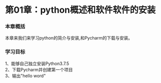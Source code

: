 # 第01章：python概述和软件软件的安装

### 本章概括
本章来我们来学习python的简介与安装,和Pycharm的下载与安装。  
### 学习目标
1、能够自己独立安装Python3.7.5  
2、下载Pycharm并创建第一个项目  
3、输出"hello word"
